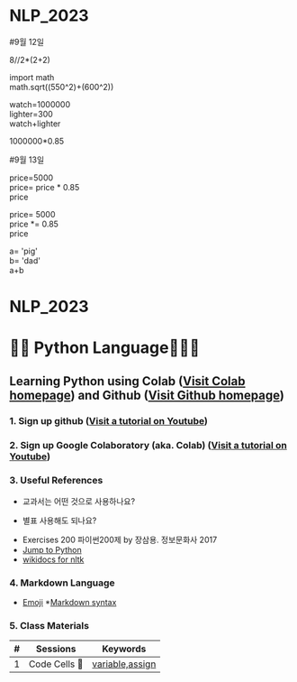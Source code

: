 # NLP_2023

#9월 12일

8//2*(2+2)

import math    
math.sqrt((550^2)+(600^2))

watch=1000000   
lighter=300    
watch+lighter   

1000000*0.85

#9월 13일

price=5000   
price= price * 0.85   
price   

price= 5000   
price *= 0.85   
price    

a= 'pig'  
b= 'dad'  
a+b   
# NLP_2023

# 🐹🍦 **Python Language**🏈🌂🔨

## **Learning Python** using **Colab** ([Visit Colab homepage](https://colab.research.google.com/?utm_source=scs-index)) and **Github** ([Visit Github homepage](https://github.com/))

### **1. Sign up github** ([Visit a tutorial on Youtube](https://www.youtube.com/watch?v=c-NikCpec7U))
### **2. Sign up Google Colaboratory** (aka. Colab) ([Visit a tutorial on Youtube](https://www.youtube.com/watch?v=2X_EU18OeYM))

### **3. Useful References**
- 교과서는 어떤 것으로 사용하나요?
* 별표 사용해도 되나요?
- Exercises 200 파이썬200제 by 장삼용. 정보문화사 2017
- [Jump to Python](https://wikidocs.net/book/1)
- [wikidocs for nltk](https://wikidocs.net/21667)

### **4. Markdown Language**
* [Emoji](https://gist.github.com/rxaviers/7360908)
*[Markdown syntax](https://www.markdownguide.org/basic-syntax/)


### **5. Class Materials**

|# |Sessions |Keywords |
|:-: |:-: |:-: |
| 1|Code Cells 🏈|[variable,assign](https://github.com/mskang222/NLP_2023/blob/main/1_CodeCells_Basic.ipynb) |
